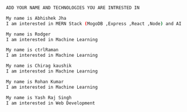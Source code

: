 ```bash
  ADD YOUR NAME AND TECHNOLOGIES YOU ARE INTRESTED IN 
```

```bash
  My name is Abhishek Jha
  I am interested in MERN Stack (MogoDB ,Express ,React ,Node) and AI
```
```bash
  My name is Rodger 
  I am interested in Machine Learning 
```

```bash
  My name is ctrlRaman 
  I am interested in Machine Learning 
```
```bash
  My name is Chirag kaushik 
  I am interested in Machine Learning 
```
```bash
  My name is Rohan Kumar
  I am interested in Machine Learning 
  ```
```bash
  My name is Yash Raj Singh
  I am interested in Web Development 
  ```
